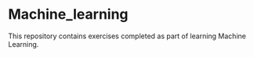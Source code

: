 # Machine_learning
This repository contains exercises completed as part of learning Machine Learning.
